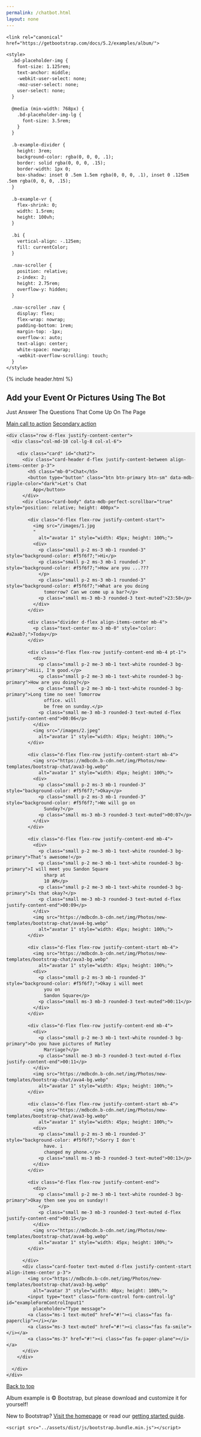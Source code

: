 ```yaml
---
permalink: /chatbot.html
layout: none
---
```

<html lang="en">
  <head>
    <meta charset="utf-8">
    <meta name="viewport" content="width=device-width, initial-scale=1">
    <meta name="description" content="">
    <meta name="author" content="Mark Otto, Jacob Thornton, and Bootstrap contributors">
    <meta name="generator" content="Hugo 0.104.2">
    <title>Album example · Bootstrap v5.2</title>

    <link rel="canonical" href="https://getbootstrap.com/docs/5.2/examples/album/">

    

    

<link href="../assets/dist/css/bootstrap.min.css" rel="stylesheet">

    <style>
      .bd-placeholder-img {
        font-size: 1.125rem;
        text-anchor: middle;
        -webkit-user-select: none;
        -moz-user-select: none;
        user-select: none;
      }

      @media (min-width: 768px) {
        .bd-placeholder-img-lg {
          font-size: 3.5rem;
        }
      }

      .b-example-divider {
        height: 3rem;
        background-color: rgba(0, 0, 0, .1);
        border: solid rgba(0, 0, 0, .15);
        border-width: 1px 0;
        box-shadow: inset 0 .5em 1.5em rgba(0, 0, 0, .1), inset 0 .125em .5em rgba(0, 0, 0, .15);
      }

      .b-example-vr {
        flex-shrink: 0;
        width: 1.5rem;
        height: 100vh;
      }

      .bi {
        vertical-align: -.125em;
        fill: currentColor;
      }

      .nav-scroller {
        position: relative;
        z-index: 2;
        height: 2.75rem;
        overflow-y: hidden;
      }

      .nav-scroller .nav {
        display: flex;
        flex-wrap: nowrap;
        padding-bottom: 1rem;
        margin-top: -1px;
        overflow-x: auto;
        text-align: center;
        white-space: nowrap;
        -webkit-overflow-scrolling: touch;
      }
    </style>

    
  </head>
  <body>
    
{% include header.html %}
<main>

  <section class="py-5 text-center container">
    <div class="row py-lg-5">
      <div class="col-lg-6 col-md-8 mx-auto">
        <h1 class="fw-light">Add your Event Or Pictures Using The Bot</h1>
        <p class="lead text-muted">Just Answer The Questions That Come Up On The Page</p>
        <p>
          <a href="#" class="btn btn-primary my-2">Main call to action</a>
          <a href="#" class="btn btn-secondary my-2">Secondary action</a>
        </p>
      </div>
    </div>
  </section>
<section style="background-color: #eee;">
  <div class="container py-5">

    <div class="row d-flex justify-content-center">
      <div class="col-md-10 col-lg-8 col-xl-6">

        <div class="card" id="chat2">
          <div class="card-header d-flex justify-content-between align-items-center p-3">
            <h5 class="mb-0">Chat</h5>
            <button type="button" class="btn btn-primary btn-sm" data-mdb-ripple-color="dark">Let's Chat
              App</button>
          </div>
          <div class="card-body" data-mdb-perfect-scrollbar="true" style="position: relative; height: 400px">

            <div class="d-flex flex-row justify-content-start">
              <img src="/images/1.jpg
              "
                alt="avatar 1" style="width: 45px; height: 100%;">
              <div>
                <p class="small p-2 ms-3 mb-1 rounded-3" style="background-color: #f5f6f7;">Hi</p>
                <p class="small p-2 ms-3 mb-1 rounded-3" style="background-color: #f5f6f7;">How are you ...???
                </p>
                <p class="small p-2 ms-3 mb-1 rounded-3" style="background-color: #f5f6f7;">What are you doing
                  tomorrow? Can we come up a bar?</p>
                <p class="small ms-3 mb-3 rounded-3 text-muted">23:58</p>
              </div>
            </div>

            <div class="divider d-flex align-items-center mb-4">
              <p class="text-center mx-3 mb-0" style="color: #a2aab7;">Today</p>
            </div>

            <div class="d-flex flex-row justify-content-end mb-4 pt-1">
              <div>
                <p class="small p-2 me-3 mb-1 text-white rounded-3 bg-primary">Hiii, I'm good.</p>
                <p class="small p-2 me-3 mb-1 text-white rounded-3 bg-primary">How are you doing?</p>
                <p class="small p-2 me-3 mb-1 text-white rounded-3 bg-primary">Long time no see! Tomorrow
                  office. will
                  be free on sunday.</p>
                <p class="small me-3 mb-3 rounded-3 text-muted d-flex justify-content-end">00:06</p>
              </div>
              <img src="/images/2.jpeg"
                alt="avatar 1" style="width: 45px; height: 100%;">
            </div>

            <div class="d-flex flex-row justify-content-start mb-4">
              <img src="https://mdbcdn.b-cdn.net/img/Photos/new-templates/bootstrap-chat/ava3-bg.webp"
                alt="avatar 1" style="width: 45px; height: 100%;">
              <div>
                <p class="small p-2 ms-3 mb-1 rounded-3" style="background-color: #f5f6f7;">Okay</p>
                <p class="small p-2 ms-3 mb-1 rounded-3" style="background-color: #f5f6f7;">We will go on
                  Sunday?</p>
                <p class="small ms-3 mb-3 rounded-3 text-muted">00:07</p>
              </div>
            </div>

            <div class="d-flex flex-row justify-content-end mb-4">
              <div>
                <p class="small p-2 me-3 mb-1 text-white rounded-3 bg-primary">That's awesome!</p>
                <p class="small p-2 me-3 mb-1 text-white rounded-3 bg-primary">I will meet you Sandon Square
                  sharp at
                  10 AM</p>
                <p class="small p-2 me-3 mb-1 text-white rounded-3 bg-primary">Is that okay?</p>
                <p class="small me-3 mb-3 rounded-3 text-muted d-flex justify-content-end">00:09</p>
              </div>
              <img src="https://mdbcdn.b-cdn.net/img/Photos/new-templates/bootstrap-chat/ava4-bg.webp"
                alt="avatar 1" style="width: 45px; height: 100%;">
            </div>

            <div class="d-flex flex-row justify-content-start mb-4">
              <img src="https://mdbcdn.b-cdn.net/img/Photos/new-templates/bootstrap-chat/ava3-bg.webp"
                alt="avatar 1" style="width: 45px; height: 100%;">
              <div>
                <p class="small p-2 ms-3 mb-1 rounded-3" style="background-color: #f5f6f7;">Okay i will meet
                  you on
                  Sandon Square</p>
                <p class="small ms-3 mb-3 rounded-3 text-muted">00:11</p>
              </div>
            </div>

            <div class="d-flex flex-row justify-content-end mb-4">
              <div>
                <p class="small p-2 me-3 mb-1 text-white rounded-3 bg-primary">Do you have pictures of Matley
                  Marriage?</p>
                <p class="small me-3 mb-3 rounded-3 text-muted d-flex justify-content-end">00:11</p>
              </div>
              <img src="https://mdbcdn.b-cdn.net/img/Photos/new-templates/bootstrap-chat/ava4-bg.webp"
                alt="avatar 1" style="width: 45px; height: 100%;">
            </div>

            <div class="d-flex flex-row justify-content-start mb-4">
              <img src="https://mdbcdn.b-cdn.net/img/Photos/new-templates/bootstrap-chat/ava3-bg.webp"
                alt="avatar 1" style="width: 45px; height: 100%;">
              <div>
                <p class="small p-2 ms-3 mb-1 rounded-3" style="background-color: #f5f6f7;">Sorry I don't
                  have. i
                  changed my phone.</p>
                <p class="small ms-3 mb-3 rounded-3 text-muted">00:13</p>
              </div>
            </div>

            <div class="d-flex flex-row justify-content-end">
              <div>
                <p class="small p-2 me-3 mb-1 text-white rounded-3 bg-primary">Okay then see you on sunday!!
                </p>
                <p class="small me-3 mb-3 rounded-3 text-muted d-flex justify-content-end">00:15</p>
              </div>
              <img src="https://mdbcdn.b-cdn.net/img/Photos/new-templates/bootstrap-chat/ava4-bg.webp"
                alt="avatar 1" style="width: 45px; height: 100%;">
            </div>

          </div>
          <div class="card-footer text-muted d-flex justify-content-start align-items-center p-3">
            <img src="https://mdbcdn.b-cdn.net/img/Photos/new-templates/bootstrap-chat/ava3-bg.webp"
              alt="avatar 3" style="width: 40px; height: 100%;">
            <input type="text" class="form-control form-control-lg" id="exampleFormControlInput1"
              placeholder="Type message">
            <a class="ms-1 text-muted" href="#!"><i class="fas fa-paperclip"></i></a>
            <a class="ms-3 text-muted" href="#!"><i class="fas fa-smile"></i></a>
            <a class="ms-3" href="#!"><i class="fas fa-paper-plane"></i></a>
          </div>
        </div>

      </div>
    </div>

  </div>
</section>
</main>

<footer class="text-muted py-5">
  <div class="container">
    <p class="float-end mb-1">
      <a href="#">Back to top</a>
    </p>
    <p class="mb-1">Album example is &copy; Bootstrap, but please download and customize it for yourself!</p>
    <p class="mb-0">New to Bootstrap? <a href="/">Visit the homepage</a> or read our <a href="../getting-started/introduction/">getting started guide</a>.</p>
  </div>
</footer>


    <script src="../assets/dist/js/bootstrap.bundle.min.js"></script>

      
  </body>
</html>
